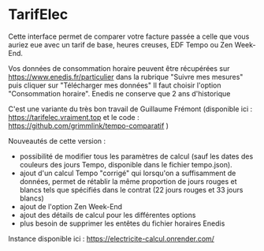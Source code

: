 # TarifElec

Cette interface permet de comparer votre facture passée a celle que vous auriez eue avec un tarif de base, heures creuses, EDF Tempo ou Zen Week-End.

Vos données de consommation horaire peuvent être récupérées sur https://www.enedis.fr/particulier dans la rubrique "Suivre mes mesures" puis cliquer sur "Télécharger mes données"
Il faut choisir l'option "Consommation horaire". Enedis ne conserve que 2 ans d'historique

C'est une variante du très bon travail de Guillaume Frémont (disponible ici : https://tarifelec.vraiment.top et le code : https://github.com/grimmlink/tempo-comparatif )

Nouveautés de cette version :
- possibilité de modifier tous les paramètres de calcul (sauf les dates des couleurs des jours Tempo, disponible dans le fichier tempo.json).
- ajout d'un calcul Tempo "corrigé" qui lorsqu'on a suffisamment de données, permet de rétablir la même proportion de jours rouges et blancs tels que spécifiés dans le contrat (22 jours rouges et 33 jours blancs)
- ajout de l'option Zen Week-End
- ajout des détails de calcul pour les différentes options
- plus besoin de supprimer les entêtes du fichier horaires Enedis

Instance disponible ici : https://electricite-calcul.onrender.com/
